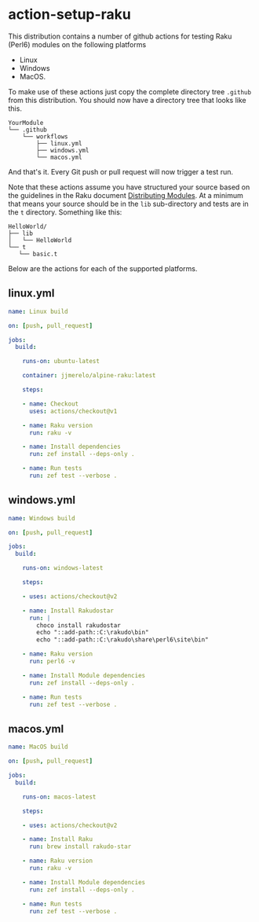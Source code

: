 # action-setup-raku

This distribution contains a number of github actions for testing Raku (Perl6) modules on the following platforms

* Linux
* Windows
* MacOS.



To make use of these actions just copy the complete directory tree `.github` from this distribution.
You should now have a directory tree that looks like this.


```
YourModule
└── .github
    └── workflows
        ├── linux.yml
        ├── windows.yml
        └── macos.yml

```

And that's it. Every Git push or pull request will now trigger a test run.


Note that these actions assume you have structured your source based on the guidelines in the Raku document [Distributing Modules](https://docs.raku.org/language/modules#Distributing_modules). At a minimum that means your source should be in the `lib` sub-directory and tests are in the `t` directory. Something like this:

 ```
HelloWorld/
├── lib
│   └── HelloWorld
└── t
    └── basic.t
```


Below are the actions for each of the supported platforms.

## linux.yml

```yaml
name: Linux build

on: [push, pull_request]

jobs:
  build:

    runs-on: ubuntu-latest

    container: jjmerelo/alpine-raku:latest

    steps:

    - name: Checkout
      uses: actions/checkout@v1

    - name: Raku version
      run: raku -v

    - name: Install dependencies
      run: zef install --deps-only .

    - name: Run tests
      run: zef test --verbose .
```

## windows.yml

```yaml
name: Windows build

on: [push, pull_request]

jobs:
  build:

    runs-on: windows-latest

    steps:

    - uses: actions/checkout@v2

    - name: Install Rakudostar
      run: |
        choco install rakudostar
        echo "::add-path::C:\rakudo\bin"
        echo "::add-path::C:\rakudo\share\perl6\site\bin"

    - name: Raku version
      run: perl6 -v

    - name: Install Module dependencies
      run: zef install --deps-only .

    - name: Run tests
      run: zef test --verbose .
```

## macos.yml

```yaml
name: MacOS build

on: [push, pull_request]

jobs:
  build:

    runs-on: macos-latest

    steps:

    - uses: actions/checkout@v2

    - name: Install Raku
      run: brew install rakudo-star

    - name: Raku version
      run: raku -v

    - name: Install Module dependencies
      run: zef install --deps-only .

    - name: Run tests
      run: zef test --verbose .
```
